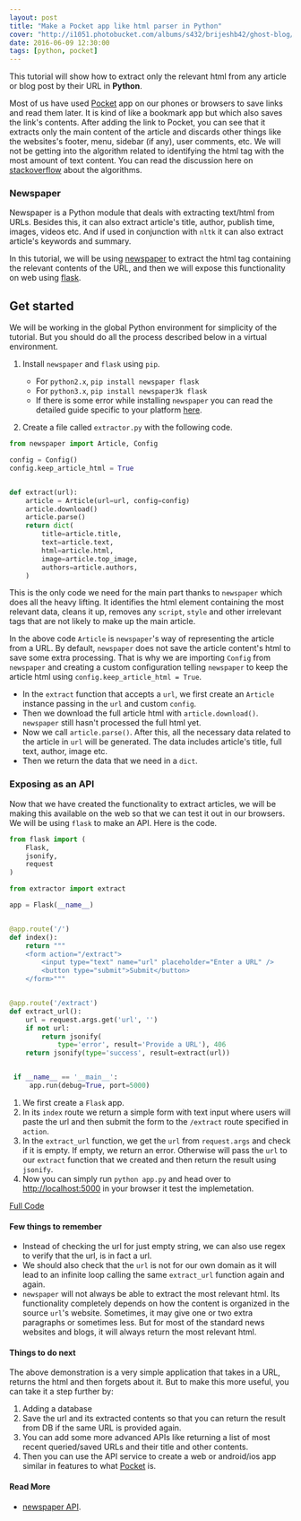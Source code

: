 ```yaml
---
layout: post
title: "Make a Pocket app like html parser in Python"
cover: "http://i1051.photobucket.com/albums/s432/brijeshb42/ghost-blog/pocket-python.png"
date: 2016-06-09 12:30:00
tags: [python, pocket]
---
```


This tutorial will show how to extract only the relevant html from any article or blog post by their URL in **Python**.

Most of us have used [Pocket](https://getpocket.com/) app on our phones or browsers to save links and read them later. It is kind of like a bookmark app but which also saves the link's contents. After adding the link to Pocket, you can see that it extracts only the main content of the article and discards other things like the websites's footer, menu, sidebar (if any), user comments, etc. We will not be getting into the algorithm related to identifying the html tag with the most amount of text content. You can read the discussion here on [stackoverflow](http://stackoverflow.com/questions/3652657/what-algorithm-does-readability-use-for-extracting-text-from-urls) about the algorithms.


### Newspaper

Newspaper is a Python module that deals with extracting text/html from URLs. Besides this, it can also extract article's title, author, publish time, images, videos etc. And if used in conjunction with `nltk` it can also extract article's keywords and summary.

In this tutorial, we will be using [newspaper](https://github.com/codelucas/newspaper) to extract the html tag containing the relevant contents of the URL, and then we will expose this functionality on web using [flask](http://flask.pocoo.org/).


## Get started

We will be working in the global Python environment for simplicity of the tutorial. But you should do all the process described below in a virtual environment.

1. Install `newspaper` and `flask` using `pip`.
    * For `python2.x`, `pip install newspaper flask`
    * For `python3.x`, `pip install newspaper3k flask`
    * If there is some error while installing `newspaper` you can read the detailed guide specific to your platform [here](https://pypi.python.org/pypi/newspaper#get-it-now).

2. Create a file called `extractor.py` with the following code.

```python
from newspaper import Article, Config

config = Config()
config.keep_article_html = True


def extract(url):
    article = Article(url=url, config=config)
    article.download()
    article.parse()
    return dict(
        title=article.title,
        text=article.text,
        html=article.html,
        image=article.top_image,
        authors=article.authors,
    )
```

This is the only code we need for the main part thanks to `newspaper` which does all the heavy lifting. It identifies the html element containing the most relevant data, cleans it up, removes any `script`, `style` and other irrelevant tags that are not likely to make up the main article.

In the above code `Article` is `newspaper`'s way of representing the article from a URL. By default, `newspaper` does not save the article content's html to save some extra processing. That is why we are importing `Config` from `newspaper` and creating a custom configuration telling `newspaper` to keep the article html using `config.keep_article_html = True`.

* In the `extract` function that accepts a `url`, we first create an `Article` instance passing in the `url` and custom `config`.
* Then we download the full article html with `article.download()`. `newspaper` still hasn't processed the full html yet.
* Now we call `article.parse()`. After this, all the necessary data related to the article in `url` will be generated. The data includes article's title, full text, author, image etc.
* Then we return the data that we need in a `dict`.

### Exposing as an API

Now that we have created the functionality to extract articles, we will be making this available on the web so that we can test it out in our browsers. We will be using `flask` to make an API. Here is the code.

```python
from flask import (
    Flask,
    jsonify,
    request
)

from extractor import extract

app = Flask(__name__)


@app.route('/')
def index():
    return """
    <form action="/extract">
        <input type="text" name="url" placeholder="Enter a URL" />
        <button type="submit">Submit</button>
    </form>"""


@app.route('/extract')
def extract_url():
    url = request.args.get('url', '')
    if not url:
        return jsonify(
            type='error', result='Provide a URL'), 406
    return jsonify(type='success', result=extract(url))


 if __name__ == '__main__':
     app.run(debug=True, port=5000)
```

1. We first create a `Flask` app.
2. In its `index` route we return a simple form with text input where users will paste the url and then submit the form to the `/extract` route specified in `action`.
3. In the `extract_url` function, we get the `url` from `request.args` and check if it is empty. If empty, we return an error. Otherwise will pass the `url` to our `extract` function that we created and then return the result using `jsonify`.
4. Now you can simply run `python app.py` and head over to [http://localhost:5000](http://localhost:5000) in your browser it test the implemetation.

<a href="https://github.com/brijeshb42/extractor" class="btn btn-large">Full Code</a>

#### Few things to remember

* Instead of checking the url for just empty string, we can also use regex to verify that the url, is in fact a url.
* We should also check that the `url` is not for our own domain as it will lead to an infinite loop calling the same `extract_url` function again and again.
* `newspaper` will not always be able to extract the most relevant html. Its functionality completely depends on how the content is organized in the source `url`'s website. Sometimes, it may give one or two extra paragraphs or sometimes less. But for most of the standard news websites and blogs, it will always return the most relevant html.


#### Things to do next

The above demonstration is a very simple application that takes in a URL, returns the html and then forgets about it. But to make this more useful, you can take it a step further by:

1. Adding a database
2. Save the url and its extracted contents so that you can return the result from DB if the same URL is provided again.
3. You can add some more advanced APIs like returning a list of most recent queried/saved URLs and their title and other contents.
4. Then you can use the API service to create a web or android/ios app similar in features to what [Pocket](https://getpocket.com/) is.

#### Read More
* [newspaper API](http://newspaper.readthedocs.io/en/latest/).
